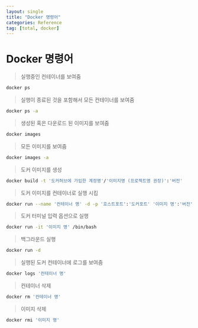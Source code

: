 ```yaml
---
layout: single
title: "Docker 명령어"
categories: Reference
tag: [total, docker]
---
```


# Docker 명령어

> 실행중인 컨테이너를 보여줌

```bash
docker ps
```

> 실행이 종료된 것을 포함해서 모든 컨테이너를 보여줌

```bash
docker ps -a
```

> 생성된 혹은 다운로드 된 이미지를 보여줌

```bash
docker images
```

> 모든 이미지를 보여줌

```bash
docker images -a
```

> 도커 이미지를 생성

```bash
docker build -t '도커허브에 가입한 계정명'/'이미지명 (프로젝트명 권장)':'버전'
```

> 도커 이미지를 컨테이너로 실행 시킴

```bash
docker run --name '컨테이너 명' -d -p '호스트포트':'도커포트' '이미지 명':'버전' .
```

> 도커 터미널 입력 옵션으로 실행

```bash
docker run -it '이미지 명' /bin/bash
```

> 백그라운드 실행

```bash
docker run -d
```

> 실행된 도커 컨테이너에 로그를 보여줌

```bash
docker logs '컨테이너 명'
```

> 컨테이너 삭제

```bash
docker rm '컨테이너 명'
```

> 이미지 삭제

```bash
docker rmi '이미지 명'
```
